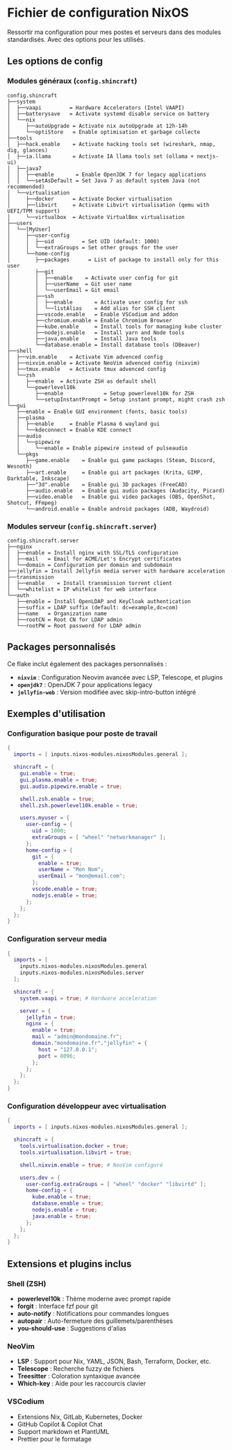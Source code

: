 # Fichier de configuration NixOS

Ressortir ma configuration pour mes postes et serveurs dans des modules standardisés. Avec des options pour les utilisés.

## Les options de config

### Modules généraux (`config.shincraft`)

```
config.shincraft
├──system
│  ├──vaapi         = Hardware Accelerators (Intel VAAPI)
│  ├──batterysave   = Activate systemd disable service on battery
│  └──nix
│     ├──autoUpgrade = Activate nix autoUpgrade at 12h-14h
│     └──optiStore   = Enable optimisation et garbage collecte
├──tools
│  ├──hack.enable    = Activate hacking tools set (wireshark, nmap, dig, glances)
│  ├──ia.llama       = Activate IA llama tools set (ollama + nextjs-ui)
│  ├──java7
│  │  ├──enable       = Enable OpenJDK 7 for legacy applications
│  │  └──setAsDefault = Set Java 7 as default system Java (not recommended)
│  └──virtualisation
│     ├──docker      = Activate Docker virtualisation
│     ├──libvirt     = Activate Libvirt virtualisation (qemu with UEFI/TPM support)
│     └──virtualbox  = Activate VirtualBox virtualisation
├──users
│  └──[MyUser]
│     ├──user-config
│     │  ├──uid         = Set UID (default: 1000)
│     │  └──extraGroups = Set other groups for the user
│     └──home-config
│        ├──packages      = List of package to install only for this user
│        ├──git
│        │  ├──enable    = Activate user config for git
│        │  ├──userName  = Git user name
│        │  └──userEmail = Git email
│        ├──ssh
│        │  ├──enable       = Activate user config for ssh
│        │  └──listAlias    = Add alias for SSH client
│        ├──vscode.enable   = Enable VSCodium and addon
│        ├──chromium.enable = Enable Chromium Browser
│        ├──kube.enable     = Install tools for managing kube cluster
│        ├──nodejs.enable   = Install yarn and Node tools
│        ├──java.enable     = Install Java tools
│        └──database.enable = Install database tools (DBeaver)
├──shell
│  ├──vim.enable    = Activate Vim advenced config
│  ├──nixvim.enable = Activate NeoVim advenced config (nixvim)
│  ├──tmux.enable   = Activate tmux advenced config
│  └──zsh
│     ├──enable  = Activate ZSH as default shell
│     └──powerlevel10k
│        ├──enable             = Setup powerlevel10k for ZSH
│        └──setupInstantPrompt = Setup instant prompt, might crash zsh
└──gui
   ├──enable = Enable GUI environment (fonts, basic tools)
   ├──plasma
   │  ├──enable     = Enable Plasma 6 wayland gui
   │  └──kdeconnect = Enable KDE connect
   ├──audio
   │  └──pipewire
   │     └──enable = Enable pipewire instead of pulseaudio
   └──pkgs
      ├──game.enable    = Enable gui game packages (Steam, Discord, Wesnoth)
      ├──art.enable     = Enable gui art packages (Krita, GIMP, Darktable, Inkscape)
      ├──"3d".enable    = Enable gui 3D packages (FreeCAD)
      ├──audio.enable   = Enable gui audio packages (Audacity, Picard)
      ├──video.enable   = Enable gui video packages (OBS, OpenShot, Shotcut, FFmpeg)
      └──android.enable = Enable android packages (ADB, Waydroid)
```

### Modules serveur (`config.shincraft.server`)

```
config.shincraft.server
├──nginx
│  ├──enable = Install nginx with SSL/TLS configuration
│  ├──mail   = Email for ACME/Let's Encrypt certificates
│  └──domain = Configuration per domain and subdomain
├──jellyfin = Install Jellyfin media server with hardware acceleration
├──transmission
│  ├──enable    = Install transmission torrent client
│  └──whitelist = IP whitelist for web interface
└──auth
   ├──enable = Install OpenLDAP and KeyCloak authentication
   ├──suffix = LDAP suffix (default: dc=example,dc=com)
   ├──name   = Organization name
   ├──rootCN = Root CN for LDAP admin
   └──rootPW = Root password for LDAP admin
```

## Packages personnalisés

Ce flake inclut également des packages personnalisés :

- **`nixvim`** : Configuration Neovim avancée avec LSP, Telescope, et plugins
- **`openjdk7`** : OpenJDK 7 pour applications legacy
- **`jellyfin-web`** : Version modifiée avec skip-intro-button intégré

## Exemples d'utilisation

### Configuration basique pour poste de travail

```nix
{
  imports = [ inputs.nixos-modules.nixosModules.general ];

  shincraft = {
    gui.enable = true;
    gui.plasma.enable = true;
    gui.audio.pipewire.enable = true;

    shell.zsh.enable = true;
    shell.zsh.powerlevel10k.enable = true;

    users.myuser = {
      user-config = {
        uid = 1000;
        extraGroups = [ "wheel" "networkmanager" ];
      };
      home-config = {
        git = {
          enable = true;
          userName = "Mon Nom";
          userEmail = "mon@email.com";
        };
        vscode.enable = true;
        nodejs.enable = true;
      };
    };
  };
}
```

### Configuration serveur media

```nix
{
  imports = [
    inputs.nixos-modules.nixosModules.general
    inputs.nixos-modules.nixosModules.server
  ];

  shincraft = {
    system.vaapi = true; # Hardware acceleration

    server = {
      jellyfin = true;
      nginx = {
        enable = true;
        mail = "admin@mondomaine.fr";
        domain."mondomaine.fr"."jellyfin" = {
          host = "127.0.0.1";
          port = 8096;
        };
      };
    };
  };
}
```

### Configuration développeur avec virtualisation

```nix
{
  imports = [ inputs.nixos-modules.nixosModules.general ];

  shincraft = {
    tools.virtualisation.docker = true;
    tools.virtualisation.libvirt = true;

    shell.nixvim.enable = true; # NeoVim configuré

    users.dev = {
      user-config.extraGroups = [ "wheel" "docker" "libvirtd" ];
      home-config = {
        kube.enable = true;
        database.enable = true;
        nodejs.enable = true;
        java.enable = true;
      };
    };
  };
}
```

## Extensions et plugins inclus

### Shell (ZSH)

- **powerlevel10k** : Thème moderne avec prompt rapide
- **forgit** : Interface fzf pour git
- **auto-notify** : Notifications pour commandes longues
- **autopair** : Auto-fermeture des guillemets/parenthèses
- **you-should-use** : Suggestions d'alias

### NeoVim

- **LSP** : Support pour Nix, YAML, JSON, Bash, Terraform, Docker, etc.
- **Telescope** : Recherche fuzzy de fichiers
- **Treesitter** : Coloration syntaxique avancée
- **Which-key** : Aide pour les raccourcis clavier

### VSCodium

- Extensions Nix, GitLab, Kubernetes, Docker
- GitHub Copilot & Copilot Chat
- Support markdown et PlantUML
- Prettier pour le formatage
